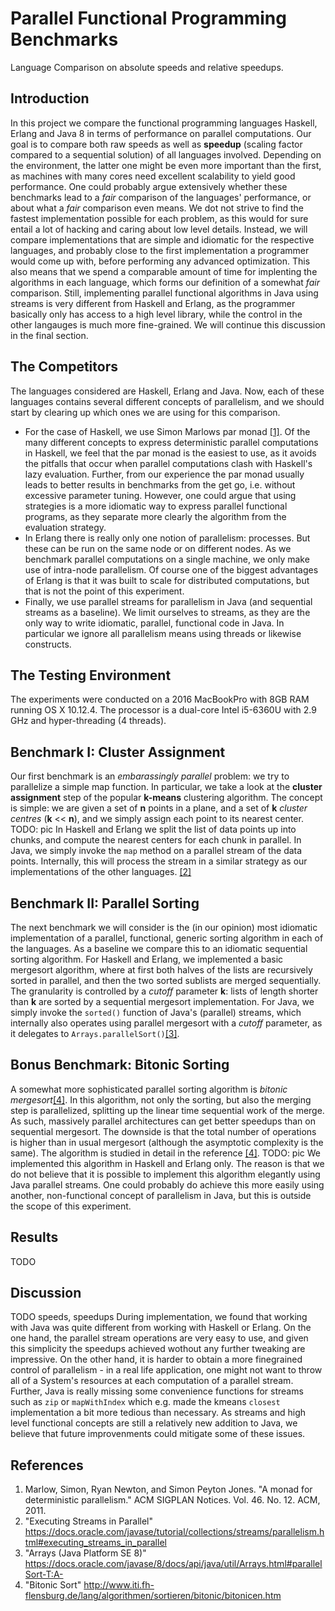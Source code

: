 # Parallel Functional Programming Benchmarks
Language Comparison on absolute speeds and relative speedups.

## Introduction
In this project we compare the functional programming languages Haskell, Erlang and Java 8 in terms of performance on parallel computations.
Our goal is to compare both raw speeds as well as **speedup** (scaling factor compared to a sequential solution) of all languages involved. Depending on the environment, the latter one might be even more important than the first, as machines with many cores need excellent scalability to yield good performance.
One could probably argue extensively whether these benchmarks lead to a _fair_ comparison of the languages' performance, or about what a _fair_ comparison even means.
We dot not strive to find the fastest implementation possible for each problem, as this would for sure entail a lot of hacking and caring about low level details. Instead, we will compare implementations that are simple and idiomatic for the respective languages, and probably close to the first implementation a programmer would come up with, before performing any advanced optimization. This also means that we spend a comparable amount of time for implenting the algorithms in each language, which forms our definition of a somewhat _fair_ comparison. 
Still, implementing parallel functional algorithms in Java using streams is very different from Haskell and Erlang, as the programmer basically only has access to a high level library, while the control in the other langauges is much more fine-grained. We will continue this discussion in the final section.

## The Competitors
The languages considered are Haskell, Erlang and Java. Now, each of these languages contains several different concepts of parallelism, and we should start by clearing up which ones we are using for this comparison. 
* For the case of Haskell, we use Simon Marlows par monad [[1]](http://dl.acm.org/citation.cfm?id=2034685). Of the many different concepts to express deterministic parallel computations in Haskell, we feel that the par monad is the easiest to use, as it avoids the pitfalls that occur when parallel computations clash with Haskell's lazy evaluation. Further, from our experience the par monad usually leads to better results in benchmarks from the get go, i.e. without excessive parameter tuning. However, one could argue that using strategies is a more idiomatic way to express parallel functional programs, as they separate more clearly the algorithm from the evaluation strategy.
* In Erlang there is really only one notion of parallelism: processes. But these can be run on the same node or on different nodes. As we benchmark parallel computations on a single machine, we only make use of intra-node parallelism. Of course one of the biggest advantages of Erlang is that it was built to scale for distributed computations, but that is not the point of this experiment.
* Finally, we use parallel streams for parallelism in Java (and sequential streams as a baseline). We limit ourselves to streams, as they are the only way to write idiomatic, parallel, functional code in Java. In particular we ignore all parallelism means using threads or likewise constructs.

## The Testing Environment
The experiments were conducted on a 2016 MacBookPro with 8GB RAM running OS X 10.12.4. The processor is a dual-core Intel i5-6360U with 2.9 GHz and hyper-threading (4 threads).

## Benchmark I: Cluster Assignment
Our first benchmark is an _embarassingly parallel_ problem: we try to parallelize a simple map function. In particular, we take a look at the **cluster assignment** step of the popular **k-means** clustering algorithm. The concept is simple: we are given a set of **n** points in a plane, and a set of **k** _cluster centres_ (**k** << **n**), and we simply assign each point to its nearest center. 
TODO: pic
In Haskell and Erlang we split the list of data points up into chunks, and compute the nearest centers for each chunk in parallel. In Java, we simply invoke the `map` method on a parallel stream of the data points. Internally, this will process the stream in a similar strategy as our implementations of the other languages. [[2]](https://docs.oracle.com/javase/tutorial/collections/streams/parallelism.html#executing_streams_in_parallel)

## Benchmark II: Parallel Sorting
The next benchmark we will consider is the (in our opinion) most idiomatic implementation of a parallel, functional, generic sorting algorithm in each of the languages. As a baseline we compare this to an idiomatic sequential sorting algorithm.
For Haskell and Erlang, we implemented a basic mergesort algorithm, where at first both halves of the lists are recursively sorted in parallel, and then the two sorted sublists are merged sequentially. The granularity is controlled by a _cutoff_ parameter **k**: lists of length shorter than **k** are sorted by a sequential mergesort implementation. 
For Java, we simply invoke the `sorted()` function of Java's (parallel) streams, which internally also operates using parallel mergesort with a _cutoff_ parameter, as it delegates to `Arrays.parallelSort()`[[3]](https://docs.oracle.com/javase/8/docs/api/java/util/Arrays.html#parallelSort-T:A-).

## Bonus Benchmark: Bitonic Sorting
A somewhat more sophisticated parallel sorting algorithm is _bitonic mergesort_[[4]](). In this algorithm, not only the sorting, but also the merging step is parallelized, splitting up the linear time sequential work of the merge. As such, massively parallel architectures can get better speedups than on sequential mergesort. The downside is that the total number of operations is higher than in usual mergesort (although the asymptotic complexity is the same). The algorithm is studied in detail in the reference [[4]](http://www.iti.fh-flensburg.de/lang/algorithmen/sortieren/bitonic/bitonicen.htm).
TODO: pic
We implemented this algorithm in Haskell and Erlang only. The reason is that we do not believe that it is possible to implement this algorithm elegantly using Java parallel streams. One could probably do achieve this more easily using another, non-functional concept of parallelism in Java, but this is outside the scope of this experiment.

## Results
TODO

## Discussion
TODO speeds, speedups
During implementation, we found that working with Java was quite different from working with Haskell or Erlang. On the one hand, the parallel stream operations are very easy to use, and given this simplicity the speedups achieved wothout any further tweaking are impressive. On the other hand, it is harder to obtain a more finegrained control of parallelism - in a real life application, one might not want to throw all of a System's resources at each computation of a parallel stream. Further, Java is really missing some convenience functions for streams such as `zip` or `mapWithIndex` which e.g. made the kmeans `closest` implementation a bit more tedious than necessary. As streams and high level functional concepts are still a relatively new addition to Java, we believe that future improvenments could mitigate some of these issues.

## References
1. Marlow, Simon, Ryan Newton, and Simon Peyton Jones. "A monad for deterministic parallelism." ACM SIGPLAN Notices. Vol. 46. No. 12. ACM, 2011.
2. "Executing Streams in Parallel" https://docs.oracle.com/javase/tutorial/collections/streams/parallelism.html#executing_streams_in_parallel
3. "Arrays (Java Platform SE 8)" https://docs.oracle.com/javase/8/docs/api/java/util/Arrays.html#parallelSort-T:A-
4. "Bitonic Sort" http://www.iti.fh-flensburg.de/lang/algorithmen/sortieren/bitonic/bitonicen.htm
